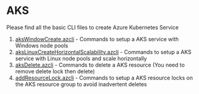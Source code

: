 # AKS


Please find all the basic CLI files to create Azure Kubernetes Service

1) [aksWindowCreate.azcli](aksWindowCreate.azcli) - Commands to setup a AKS service with Windows node pools
2) [aksLinuxCreateHorizontalScalability.azcli](AKS-for-beginners/aksLinuxCreateHorizontalScalability.azcli) - Commands to setup a AKS service with Linux node pools and scale horizontally
3) [aksDelete.azcli](AKS-for-beginners/aksDelete.azcli) - Commands to delete a AKS resource (You need to remove delete lock then delete)
4) [addResourceLock.azcli](AKS-for-beginners/addResourceLock.azcli) - Commands to setup a AKS resource locks on the AKS resource group to avoid inadvertent deletes
